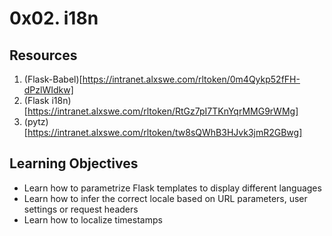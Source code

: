 # 0x02. i18n

## Resources
1. (Flask-Babel)[https://intranet.alxswe.com/rltoken/0m4Qykp52fFH-dPzlWIdkw]
2. (Flask i18n)[https://intranet.alxswe.com/rltoken/RtGz7pI7TKnYqrMMG9rWMg]
3. (pytz)[https://intranet.alxswe.com/rltoken/tw8sQWhB3HJvk3jmR2GBwg]

## Learning Objectives
- Learn how to parametrize Flask templates to display different languages
- Learn how to infer the correct locale based on URL parameters, user settings or request headers
- Learn how to localize timestamps